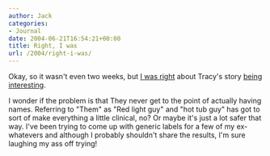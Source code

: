 ```yaml
---
author: Jack
categories:
- Journal
date: 2004-06-21T16:54:21+00:00
title: Right, I was
url: /2004/right-i-was/
---
```


Okay, so it wasn't even two weeks, but [I was right][1] about Tracy's story [being interesting][2].

I wonder if the problem is that They never get to the point of actually having names. Referring to "Them" as "Red light guy" and "hot tub guy" has got to sort of make everything a little clinical, no? Or maybe it's just a lot safer that way. I've been trying to come up with generic labels for a few of my ex-whatevers and although I probably shouldn't share the results, I'm sure laughing my ass off trying!

 [1]: https://jackbaty.com/article/711
 [2]: http://www.sistercat.com/archives/001135.php